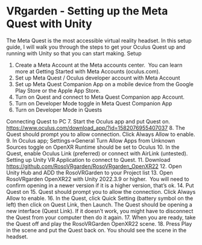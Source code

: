 # VRgarden - Setting up the Meta Quest with Unity
The Meta Quest is the most accessible virtual reality headset. In this setup guide, I will walk you through the steps to get your Oculus Quest up and running with Unity so that you can start making.
Setup 
1.	Create a Meta Account at the Meta accounts center.  
You can learn more at Getting Started with Meta Accounts (oculus.com).
2.	Set up Meta Quest / Oculus developer account with Meta Account
3.	Set up Meta Quest Companion App on a mobile device from the Google Play Store or the Apple App Store.
4.	Turn on Quest and connect to Meta Quest Companion app Account.
5.	Turn on Developer Mode toggle in Meta Quest Companion App 
6.	Turn on Developer Mode in Quests

Connecting Quest to PC
7.	Start the Oculus app and put Quest on. https://www.oculus.com/download_app/?id=1582076955407037
8.	The Quest should prompt you to allow connection. Click Always Allow to enable.
9.	In Oculus app; Settings->General
	Turn Allow Apps from Unknown Sources toggle on
	OpenXR Runtime should be set to Oculus
10.	In the Quest, enable Oculus Link (preferred) or connect with AirLink (untested).
 
Setting up Unity VR Application to connect to Quest.
11.	Download https://github.com/RosoVRgarden/RosoVRgarden_OpenXR22
12.	Open Unity Hub and ADD the RosoVRGarden to your Project list
13.	Open RosoVRgarden OpenXR22 with Unity 2022.3.9 or higher.  You will need to confirm opening in a newer version if it is a higher version, that’s ok. 
14.	Put Quest on
15.	Quest should prompt you to allow the connection. Click Always Allow to enable.
16.	In the Quest, click Quick Setting (battery symbol on the left) then click on Quest Link, then Launch.
	The Quest should be opening a new interface (Quest Link).
	If it doesn’t work, you might have to disconnect the Quest from your computer then do it again.
17.	When you are ready, take the Quest off and play the RosoVRGarden OpenXR22 scene. 
18.	Press Play in the scene and put the Quest back on. You should see the scene in the headset.

